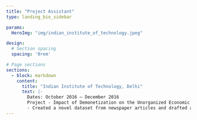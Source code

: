```yaml
---
title: "Project Assistant"
type: landing_bio_sidebar

params:
  HeroImg: "img/indian_institute_of_technology.jpeg"

design:
  # Section spacing
  spacing: '0rem'

# Page sections
sections:
  - block: markdown
    content:
      title: "Indian Institute of Technology, Delhi"
      text: |-
        Dates: October 2016 – December 2016  
        Project ‑ Impact of Demonetization on the Unorganized Economic Sector of the Indian Economy:
        - Created a novel dataset from newspaper articles and drafted a report on the effects on the unorganized sector.
---
```

